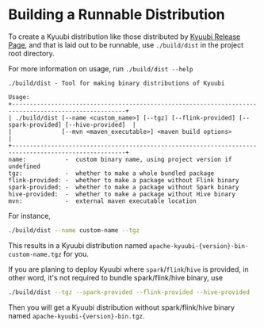 <!--
- Licensed to the Apache Software Foundation (ASF) under one or more
- contributor license agreements.  See the NOTICE file distributed with
- this work for additional information regarding copyright ownership.
- The ASF licenses this file to You under the Apache License, Version 2.0
- (the "License"); you may not use this file except in compliance with
- the License.  You may obtain a copy of the License at
-
-   http://www.apache.org/licenses/LICENSE-2.0
-
- Unless required by applicable law or agreed to in writing, software
- distributed under the License is distributed on an "AS IS" BASIS,
- WITHOUT WARRANTIES OR CONDITIONS OF ANY KIND, either express or implied.
- See the License for the specific language governing permissions and
- limitations under the License.
-->

# Building a Runnable Distribution

To create a Kyuubi distribution like those distributed by [Kyuubi Release Page](https://kyuubi.apache.org/releases.html),
and that is laid out to be runnable, use `./build/dist` in the project root directory.

For more information on usage, run `./build/dist --help`

```logtalk
./build/dist - Tool for making binary distributions of Kyuubi

Usage:
+------------------------------------------------------------------------------------------------------+
| ./build/dist [--name <custom_name>] [--tgz] [--flink-provided] [--spark-provided] [--hive-provided]  |
|              [--mvn <maven_executable>] <maven build options>                                        |
+------------------------------------------------------------------------------------------------------+
name:           -  custom binary name, using project version if undefined
tgz:            -  whether to make a whole bundled package
flink-provided: -  whether to make a package without Flink binary
spark-provided: -  whether to make a package without Spark binary
hive-provided:  -  whether to make a package without Hive binary
mvn:            -  external maven executable location
```

For instance,

```bash
./build/dist --name custom-name --tgz
```

This results in a Kyuubi distribution named `apache-kyuubi-{version}-bin-custom-name.tgz` for you.

If you are planing to deploy Kyuubi where `spark`/`flink`/`hive` is provided, in other word, it's not required to bundle spark/flink/hive binary, use

```bash
./build/dist --tgz --spark-provided --flink-provided --hive-provided
```

Then you will get a Kyuubi distribution without spark/flink/hive binary named `apache-kyuubi-{version}-bin.tgz`.
